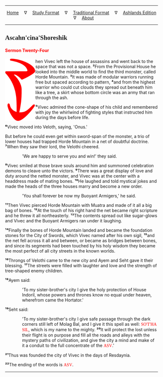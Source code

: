 
---

<!--- CSS for local font files -->

<style>
@font-face {
    font-family: Daedric;
    src: url('../../../assets/fonts/ttf/HayghinDaedric.ttf') format('truetype');
    font-weight: medium;
    font-style: normal;
}
</style>

<!--- Jekyll Page Links -->

<center>
<a href="../../../index.html">Home</a>
&emsp;&nabla;&emsp;
<a href="../../index-study.html">Study Format</a>
&emsp;&nabla;&emsp;
<a href="../../index-traditional.html">Traditional Format</a>
&emsp;&nabla;&emsp;
<a href="../../index-ashlands.html">Ashlands Edition</a>
&emsp;&nabla;&emsp;
<a href="../../../about.html">About</a>
</center>

<!--- Markdown Body Below: -->

---

## <span style="font-family:Daedric">Ascahn'cina'Shoreshik</span>

#### <span style="color:red">Sermon Twenty-Four</span>

<img align="left" width="100" src="../../../assets/fonts/png/red/glyph_t.png">hen Vivec left the house of assassins and went back to the space that was not a space.
<b>&sup2;</b>From the Provisional House he looked into the middle world to find the third monster, called Horde Mountain.
<b>&sup3;</b>It was made of modular warriors running free but spaced according to pattern,
<b>&#8308;</b>and from the highest warrior who could cut clouds they spread out beneath him like a tree, a skirt whose bottom circle was an army that ran through the ash.

<b>&#8309;</b>Vivec admired the cone-shape of his child and remembered with joy the whirlwind of fighting styles that instructed him during the days before life.

<b>&#8310;</b>Vivec moved into Veloth, saying, 'Onus.'

But before he could even get within sword-span of the monster, a trio of lower houses had trapped Horde Mountain in a net of doubtful doctrine.
<b>&#8311;</b>When they saw their lord, the Velothi cheered.

<span style="display:inline-block;padding-left:4em">'We are happy to serve you and win!' they said.</span>

<b>&#8312;</b>Vivec smiled at those brave souls around him and summoned celebration demons to cleave unto the victors.
<b>&#8313;</b>There was a great display of love and duty around the netted monster, and Vivec was at the center with a headdress made of mating bones.
<b>&sup1;&#8304;</b>He laughed and told mystical jokes and made the heads of the three houses marry and become a new order.

<span style="display:inline-block;padding-left:4em">'You shall forever be now my Buoyant Armigers,' he said.</span>

<b>&sup1;&sup1;</b>Then Vivec pierced Horde Mountain with Muatra and made of it all a big bag of bones.
<b>&sup1;&sup2;</b>At the touch of his right hand the net became right scripture and he threw it all northeasterly.
<b>&sup1;&sup3;</b>The contents spread out like sugar-glows and Vivec and the Buoyant Armigers ran under it laughing.

<b>&sup1;&#8308;</b>Finally the bones of Horde Mountain landed and became the foundation stones for the City of Swords, which Vivec named after his own sigil,
<b>&sup1;&#8309;</b>and the net fell across it all and between, or became as bridges between bones, and since its segments had been touched by his holy wisdom they became the most perfect of all city streets in the known worlds.

<b>&sup1;&#8310;</b>Throngs of Velothi came to the new city and Ayem and Seht gave it their blessing.
<b>&sup1;&#8311;</b>The streets were filled with laughter and love and the strength of tree-shaped enemy children.

<b>&sup1;&#8312;</b>Ayem said:

<span style="display:inline-block;padding-left:4em">'To my sister-brother's city I give the holy protection of House Indoril, whose powers and thrones know no equal under heaven, wherefrom came the Hortator.'</span>

<b>&sup1;&#8313;</b>Seht said:

<span style="display:inline-block;padding-left:4em">'To my sister-brother's city I give safe passage through the dark corners still left of Molag Bal, and I give it this spell as well:
<span style="font-family:Daedric;color:red">SO'T'HA SIL</span>,
which is my name to the mighty.
<b>&sup2;&#8304;</b>It will protect the lost unless their flight is on purpose and fill all the roads and alleys with the mystery paths of civilization, and give the city a mind and make of it a conduit to the full concentrate of the
<span style="font-family:Daedric;color:red">ASV</span>.'</span>

<b>&sup2;&sup1;</b>Thus was founded the city of Vivec in the days of Resdaynia.

<b>&sup2;&sup2;</b>The ending of the words is
<span style="font-family:Daedric;color:red">ASV</span>.

---
